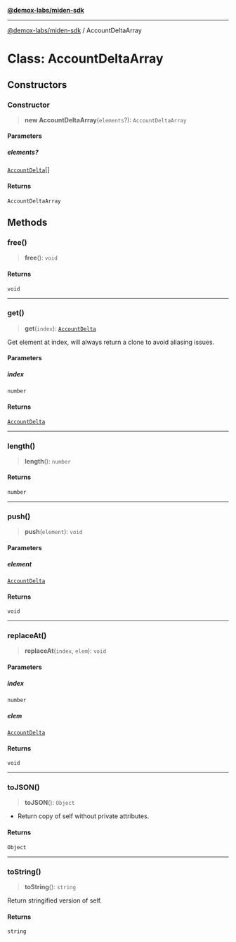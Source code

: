 [**@demox-labs/miden-sdk**](../README.md)

***

[@demox-labs/miden-sdk](../README.md) / AccountDeltaArray

# Class: AccountDeltaArray

## Constructors

### Constructor

> **new AccountDeltaArray**(`elements`?): `AccountDeltaArray`

#### Parameters

##### elements?

[`AccountDelta`](AccountDelta.md)[]

#### Returns

`AccountDeltaArray`

## Methods

### free()

> **free**(): `void`

#### Returns

`void`

***

### get()

> **get**(`index`): [`AccountDelta`](AccountDelta.md)

Get element at index, will always return a clone to avoid aliasing issues.

#### Parameters

##### index

`number`

#### Returns

[`AccountDelta`](AccountDelta.md)

***

### length()

> **length**(): `number`

#### Returns

`number`

***

### push()

> **push**(`element`): `void`

#### Parameters

##### element

[`AccountDelta`](AccountDelta.md)

#### Returns

`void`

***

### replaceAt()

> **replaceAt**(`index`, `elem`): `void`

#### Parameters

##### index

`number`

##### elem

[`AccountDelta`](AccountDelta.md)

#### Returns

`void`

***

### toJSON()

> **toJSON**(): `Object`

* Return copy of self without private attributes.

#### Returns

`Object`

***

### toString()

> **toString**(): `string`

Return stringified version of self.

#### Returns

`string`
